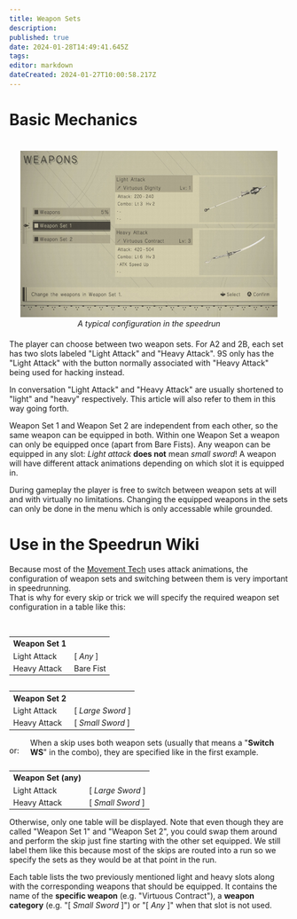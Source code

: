 ```yaml
---
title: Weapon Sets
description: 
published: true
date: 2024-01-28T14:49:41.645Z
tags: 
editor: markdown
dateCreated: 2024-01-27T10:00:58.217Z
---
```


# Basic Mechanics

<div style="float:right; text-align:center; margin:20px">
  <img width="533" height="300" src="/assets/intro/weapon_sets/weaponset_screen.jpg"><br>
  <i>A typical configuration in the speedrun</i>
</div>

The player can choose between two weapon sets. For A2 and 2B, each set has two slots labeled "Light Attack" and "Heavy Attack". 9S only has the "Light Attack" with the button normally associated with "Heavy Attack" being used for hacking instead.

In conversation "Light Attack" and "Heavy Attack" are usually shortened to "light" and "heavy" respectively. This article will also refer to them in this way going forth.

Weapon Set 1 and Weapon Set 2 are independent from each other, so the same weapon can be equipped in both.
Within one Weapon Set a weapon can only be equipped once (apart from Bare Fists). Any weapon can be equipped in any slot: *Light attack* **does not** mean *small sword*! A weapon will have different attack animations depending on which slot it is equipped in.

During gameplay the player is free to switch between weapon sets at will and with virtually no limitations. Changing the equipped weapons in the sets can only be done in the menu which is only accessable while grounded.

# Use in the Speedrun Wiki
Because most of the [Movement Tech](/intro/movement) uses attack animations, the configuration of weapon sets and switching between them is very important in speedrunning.<br>
That is why for every skip or trick we will specify the required weapon set configuration in a table like this:

<br>
<div>
  <table style="float:left; margin-right:20px">
  <tr>
    <th>Weapon Set 1</th><th></th>
  </tr>
  <tr>
    <td>Light Attack</td><td>[ <i>Any</i> ]</td>
  </tr>
  <tr>
    <td>Heavy Attack</td><td>Bare Fist</td>
  </tr>
  </table>

  <table style="float:left; margin-right:20px">
  <tr>
    <th>Weapon Set 2</th><th></th>
  </tr>
  <tr>
    <td>Light Attack</td><td>[ <i>Large Sword</i> ]</td>
  </tr>
  <tr>
    <td>Heavy Attack</td><td>[ <i>Small Sword</i> ]</td>
  </tr>
  </table>

  <p style="float:left; margin-right:20px">or:</p>

  <table style="float:left; margin-right:20px">
  <tr>
    <th>Weapon Set (any)</th><th></th>
  </tr>
  <tr>
    <td>Light Attack</td><td>[ <i>Large Sword</i> ]</td>
  </tr>
  <tr>
    <td>Heavy Attack</td><td>[ <i>Small Sword</i> ]</td>
  </tr>
  </table>
  <div style="height:150px"></div>
</div>
<br>

When a skip uses both weapon sets (usually that means a "<b>Switch WS</b>" in the combo), they are specified like in the first example. Otherwise, only one table will be displayed.
Note that even though they are called "Weapon Set 1" and "Weapon Set 2", you could swap them around and perform the skip just fine starting with the other set equipped. We still label them like this because most of the skips are routed into a run so we specify the sets as they would be at that point in the run.

Each table lists the two previously mentioned light and heavy slots along with the corresponding weapons that should be equipped.
It contains the name of the <b>specific weapon</b> (e.g. "Virtuous Contract"), a <b>weapon category</b> (e.g. "[ <i>Small Sword</i> ]") or "[ <i>Any</i> ]" when that slot is not used.